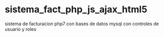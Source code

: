# sistema_fact_php_js_ajax_html5
sistema de facturacion php7 con bases de datos mysql con controles de usuario y roles
